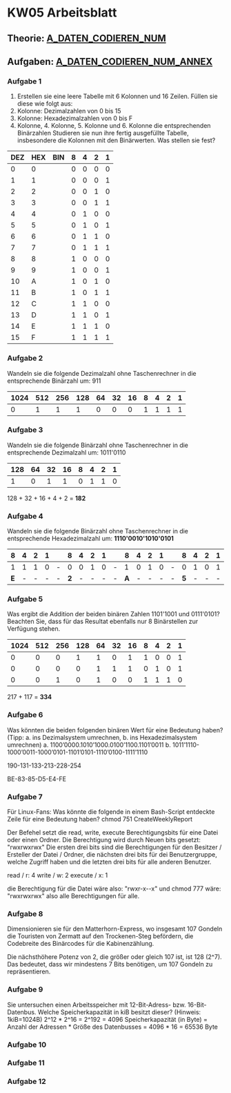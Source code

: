# KW05 Arbeitsblatt

## Theorie: [A_DATEN_CODIEREN_NUM](./A_DATEN_CODIEREN_NUM.pdf)
## Aufgaben: [A_DATEN_CODIEREN_NUM_ANNEX](./A_DATEN_CODIEREN_NUM_ANNEX.pdf)

### Aufgabe 1
1. Erstellen sie eine leere Tabelle mit 6 Kolonnen und 16 Zeilen. Füllen sie diese wie
folgt aus:
1. Kolonne: Dezimalzahlen von 0 bis 15
2. Kolonne: Hexadezimalzahlen von 0 bis F
3. Kolonne, 4. Kolonne, 5. Kolonne und 6. Kolonne die entsprechenden Binärzahlen
   Studieren sie nun ihre fertig ausgefüllte Tabelle, insbesondere die Kolonnen mit den
   Binärwerten. Was stellen sie fest?

| DEZ | HEX | BIN | 8 | 4 | 2 | 1 |
| ------------- | ------------- | ------------- | ------------- | ------------- | ------------- | ------------- |
| 0 | 0 |  | 0 | 0 | 0 | 0 |
| 1 | 1 |  | 0 | 0 | 0 | 1 |
| 2 | 2 |  | 0 | 0 | 1 | 0 |
| 3 | 3 |  | 0 | 0 | 1 | 1 |
| 4 | 4 |  | 0 | 1 | 0 | 0 |
| 5 | 5 |  | 0 | 1 | 0 | 1 |
| 6 | 6 |  | 0 | 1 | 1 | 0 |
| 7 | 7 |  | 0 | 1 | 1 | 1 |
| 8 | 8 |  | 1 | 0 | 0 | 0 |
| 9 | 9 |  | 1 | 0 | 0 | 1 |
| 10 | A |  | 1 | 0 | 1 | 0 |
| 11 | B |  | 1 | 0 | 1 | 1 |
| 12 | C |  | 1 | 1 | 0 | 0 |
| 13 | D |  | 1 | 1 | 0 | 1 |
| 14 | E |  | 1 | 1 | 1 | 0 |
| 15 | F |  | 1 | 1 | 1 | 1 |

### Aufgabe 2
Wandeln sie die folgende Dezimalzahl ohne Taschenrechner in die entsprechende
Binärzahl um: 911

| 1024 | 512 | 256 | 128 | 64 | 32 | 16 | 8 | 4 | 2 | 1 |   
|------|-----|-----|-----|----|----|----|---|---|---|---|
| 0    | 1   | 1   | 1   | 0  | 0  | 0  | 1 | 1 | 1 | 1 |          

### Aufgabe 3
Wandeln sie die folgende Binärzahl ohne Taschenrechner in die entsprechende Dezimalzahl um: 1011'0110


| 128 | 64 | 32 | 16 | 8 | 4 | 2 | 1 |
| ------------- | ------------- | ------------- | ------------- | ------------- | ------------- | ------------- | ------------- |
| 1 | 0 | 1 | 1 | 0 | 1 | 1 | 0 |

128 + 32 + 16 + 4 + 2 = **182**        


### Aufgabe 4
Wandeln sie die folgende Binärzahl ohne Taschenrechner in die entsprechende
Hexadezimalzahl um: **1110'0010'1010'0101**

| 8 | 4 | 2 | 1 | | 8 | 4 | 2 | 1 | | 8 | 4 | 2 | 1 | | 8 | 4 | 2 | 1 |  
| - | - | - | - | - | - | - | - | - | - | - | - | - | - | - | - | - | - | - |  
| 1 | 1 | 1 | 0 | - | 0 | 0 | 1 | 0 | - | 1 | 0 | 1 | 0 | - | 0 | 1 | 0 | 1 |  
| **E** | - | - | - | - | **2** | - | - | - | - | **A** | - | - | - | - | **5** | - | - | - |  

### Aufgabe 5
Was ergibt die Addition der beiden binären Zahlen 1101'1001 und 0111'0101?
Beachten Sie, dass für das Resultat ebenfalls nur 8 Binärstellen zur Verfügung
stehen.

| 1024 | 512 | 256 | 128 | 64 | 32 | 16 | 8 | 4 | 2 | 1 |   
|------|-----|-----|-----|----|----|----|---|---|---|---|
| 0    | 0   | 0   | 1   | 1  | 0  | 1  | 1 | 0 | 0 | 1 | 
| 0    | 0   | 0   | 0   | 1  | 1  | 1  | 0 | 1 | 0 | 1 |
| 0    | 0   | 1   | 0   | 1  | 0  | 0  | 1 | 1 | 1 | 0 |


217 + 117 = **334**

### Aufgabe 6
Was könnten die beiden folgenden binären Wert für eine Bedeutung haben?
(Tipp: a. ins Dezimalsystem umrechnen, b. ins Hexadezimalsystem umrechnen)
a. 1100’0000.1010’1000.0100’1100.1101’0011
b. 1011’1110-1000’0011-1000’0101-1101’0101-1110’0100-1111’1110

190-131-133-213-228-254

BE-83-85-D5-E4-FE

### Aufgabe 7
Für Linux-Fans: Was könnte die folgende in einem Bash-Script entdeckte Zeile für
eine Bedeutung haben? chmod 751 CreateWeeklyReport

Der Befehel setzt die read, write, execute Berechtigungsbits für eine Datei oder einen Ordner. Die Berechtigung wird durch Neuen bits gesetzt: "rwxrwxrwx"
Die ersten drei bits sind die Berechtigungen für den Besitzer / Ersteller der Datei / Ordner, die nächsten drei bits für dei Benutzergruppe, welche Zugriff haben und die letzten drei bits für alle anderen Benutzer.

read / r: 4
write / w: 2
execute / x: 1

die Berechtigung für die Datei wäre also: "rwxr-x--x"
und chmod 777 wäre: "rwxrwxrwx" also alle Berechtigungen für alle.

### Aufgabe 8

Dimensionieren sie für den Matterhorn-Express, wo insgesamt 107 Gondeln die
Touristen von Zermatt auf den Trockenen-Steg befördern, die Codebreite des
Binärcodes für die Kabinenzählung.


Die nächsthöhere Potenz von 2, die größer oder gleich 107 ist, ist 128 (2^7). Das bedeutet, dass wir mindestens 7 Bits benötigen, um 107 Gondeln zu repräsentieren.

### Aufgabe 9

Sie untersuchen einen Arbeitsspeicher mit 12-Bit-Adress- bzw. 16-Bit-Datenbus.
Welche Speicherkapazität in kiB besitzt dieser? (Hinweis: 1kiB=1024B)
2^12 * 2^16 =
2^192 = 4096
Speicherkapazität (in Byte) = Anzahl der Adressen * Größe des Datenbusses = 4096 * 16 = 65536 Byte

### Aufgabe 10

### Aufgabe 11

### Aufgabe 12

